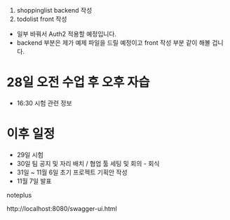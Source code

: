 1. shoppinglist backend 작성
2. todolist front 작성

- 일부 바꿔서 Auth2 적용할 예정입니다.
- backend 부분은 제가 예제 파일을 드릴 예정이고 front 작성 부분 같이 해볼 겁니다.

# 28일 오전 수업 후 오후 자습

- 16:30 시험 관련 정보

# 이후 일정

- 29일 시험
- 30일 팀 공지 및 자리 배치 / 협업 툴 세팅 및 회의 - 회식
- 31일 ~ 11월 6일 초기 프로젝트 기획안 작성
- 11월 7일 발표

noteplus

http://localhost:8080/swagger-ui.html
